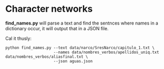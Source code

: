 # Character networks

**find_names.py** will parse a text and find the sentnces where names
in a dictionary occur, it will output that in a JSON file.

Cal it thusly:


    python find_names.py --text data/narco/SresNarco/capitulo_1.txt \
                         --names data/nombres_verbos/apellidos_uniq.txt data/nombres_verbos/aliasfinal.txt \
                         --json aguas.json

